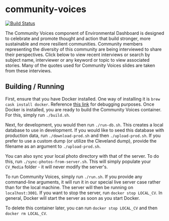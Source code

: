 # community-voices

[![Build Status](https://travis-ci.org/EnvironmentalDashboard/community-voices.svg?branch=master)](https://travis-ci.org/EnvironmentalDashboard/community-voices)

The Community Voices component of Environmental Dashboard is designed to celebrate and promote thought and action that build stronger, more sustainable and more resilient communities. Community members representing the diversity of this community are being interviewed to share their perspectives. Click below to view recent interviews or search by subject name, interviewer or any keyword or topic to view associated stories. Many of the quotes used for Community Voices slides are taken from these interviews.

## Building / Running

First, ensure that you have Docker installed.
One way of installing it is `brew cask install docker`.
Reference [this link](https://stackoverflow.com/a/43365425/2397924) for debugging purposes.
Once Docker is installed, you are ready to build the Community Voices container.
For this, simply run `./build.sh`.

Next, for development, you would then run `./run-db.sh`.
This creates a local database to use in development.
If you would like to seed this database with production data,
run `./download-prod.sh` and then `./upload-prod.sh`.
If you prefer to use a custom dump (or utilize the Cleveland dump),
provide the filename as an argument to `./upload-prod.sh`.

You can also sync your local photo directory with that of the server.
To do this, run `./sync-photos-from-server.sh`.
This will simply populate your `CV_Media` folder - it will never modify the server's.

To run Community Voices, simply run `./run.sh`.
If you provide any command-line arguments, it will run it in our special live server case rather than for the local machine.
The server will then be running on `localhost:3001`.
If you want to stop the server, run `docker stop LOCAL_CV`.
In general, Docker will start the server as soon as you start Docker.

To delete this container later, you can run `docker stop LOCAL_CV` and then
`docker rm LOCAL_CV`.
